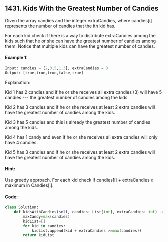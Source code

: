 ## 1431. Kids With the Greatest Number of Candies

Given the array candies and the integer extraCandies, where candies[i] represents the number of candies that the ith kid has.

For each kid check if there is a way to distribute extraCandies among the kids such that he or she can have the greatest number of candies among them. Notice that multiple kids can have the greatest number of candies.

 
#### Example 1:
```python
Input: candies = [2,3,5,1,3], extraCandies = 3
Output: [true,true,true,false,true] 
```
Explanation: 

Kid 1 has 2 candies and if he or she receives all extra candies (3) will have 5 candies --- the greatest number of candies among the kids. 

Kid 2 has 3 candies and if he or she receives at least 2 extra candies will have the greatest number of candies among the kids. 

Kid 3 has 5 candies and this is already the greatest number of candies among the kids. 

Kid 4 has 1 candy and even if he or she receives all extra candies will only have 4 candies. 

Kid 5 has 3 candies and if he or she receives at least 2 extra candies will have the greatest number of candies among the kids.


#### Hint:

Use greedy approach. For each kid check if candies[i] + extraCandies ≥ maximum in Candies[i].

#### Code:

```python
class Solution:
    def kidsWithCandies(self, candies: List[int], extraCandies: int) -> List[bool]:
        maxCandy=max(candies)
        kidList=[]
        for kid in candies:
            kidList.append(kid + extraCandies >=max(candies))
        return kidList
             
```

